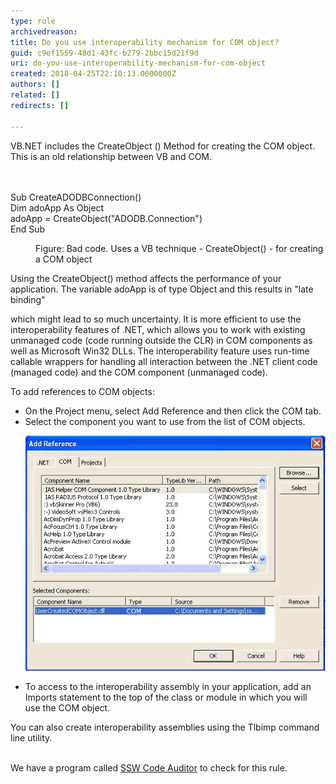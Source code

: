 ```yaml
---
type: rule
archivedreason: 
title: Do you use interoperability mechanism for COM object?
guid: c9ef1559-48d1-43fc-b279-2bbc15d21f9d
uri: do-you-use-interoperability-mechanism-for-com-object
created: 2018-04-25T22:10:13.0000000Z
authors: []
related: []
redirects: []

---
```



VB.NET includes the CreateObject () Method for creating the COM object. This is an old relationship between VB and COM.<br>
<br><excerpt class='endintro'></excerpt><br>
<p class="ssw15-rteElement-CodeArea">Sub CreateADODBConnection()<br>Dim adoApp As Object<br>adoApp = CreateObject("ADODB.Connection")<br>End Sub </p><dd class="ssw15-rteElement-FigureBad">Figure: Bad code. Uses a VB technique - CreateObject() - for creating a COM object</dd><p>Using the CreateObject() method affects the performance of your application. The variable adoApp is of type Object and this results in "late binding" </p><p>which might lead to so much uncertainty. It is more efficient to use the interoperability features of .NET, which allows you to work with existing<br>unmanaged code (code running outside the CLR) in COM components as well as Microsoft Win32 DLLs. The interoperability feature uses run-time<br>callable wrappers for handling all interaction between the .NET client code (managed code) and the COM component (unmanaged code).<br></p><p>To add references to COM objects:<br></p><ul><li>On the Project menu, select Add Reference and then click the COM tab.</li><li>Select the component you want to use from the list of COM objects.<dl class="image"><dt><img src="UserCOM.gif" alt="UserCOM.gif" /><br></dt></dl></li><li>​To access to the interoperability assembly in your application, add an Imports statement to the top of the class or module in which you will<br>use the COM object.<br></li></ul><div>You can also create interoperability assemblies using the Tlbimp command line utility.<br><br></div><div><p class="ssw15-rteElement-YellowBorderBox">We have a program called <a href="https://www.ssw.com.au/ssw/CodeAuditor/Rules.aspx#Interoper">SSW Code Auditor</a> to check for this rule.</p></div>



